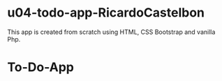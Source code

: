 # u04-todo-app-RicardoCastelbon

This app is created from scratch using HTML, CSS Bootstrap and vanilla Php.
# To-Do-App
